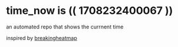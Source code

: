 # time_now is (( 1708232400067 ))

an automated repo that shows the currnent time

inspired by [breakingheatmap](https://github.com/breakingheatmap/breakingheatmap)